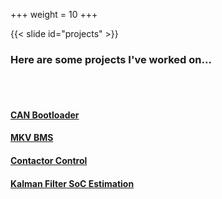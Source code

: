 +++
weight = 10
+++

{{< slide id="projects" >}}

### Here are some projects I've worked on...

<br />
<br />

#### [CAN Bootloader](#can-bootloader)
#### [MKV BMS](#mkv-bms)
#### [Contactor Control](#air-ctrl)
#### [Kalman Filter SoC Estimation](#soc)
